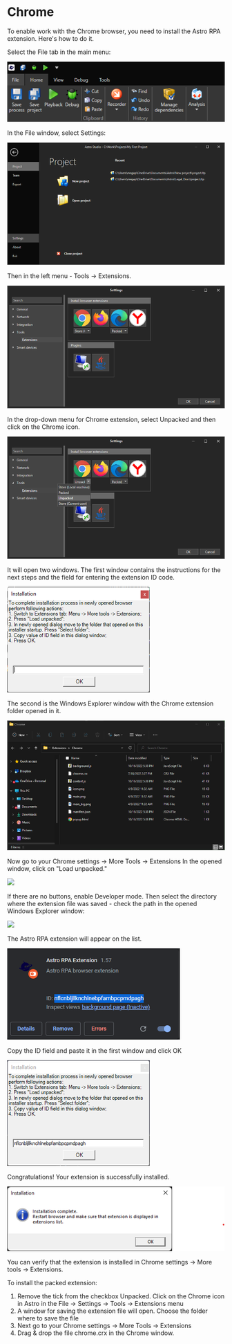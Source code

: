 # Chrome

To enable work with the Chrome browser, you need to install the Astro RPA extension. Here's how to do it. 

Select the File tab in the main menu:

![](../../../.gitbook/assets/Chrome_Install_1.png)

In the File window, select Settings:

![](../../../.gitbook/assets/Chrome_Install_2.png)

Then in the left menu - Tools -> Extensions.

![](../../../.gitbook/assets/Chrome_Install_3.png)

In the drop-down menu for Chrome extension, select Unpacked and then click on the Chrome icon.

![](../../../.gitbook/assets/Chrome_Install_4.png)

It will open two windows. The first window contains the instructions for the next steps and the field for entering the extension ID code.

![](../../../.gitbook/assets/Chrome_Install_5.png)

The second is the Windows Explorer window with the Chrome extension folder opened in it. 

![](../../../.gitbook/assets/Chrome_Install_6.png)

Now go to your Chrome settings -> More Tools -> Extensions
In the opened window, click on "Load unpacked."

![](../../../.gitbook/assets/setup\_ch2.png)

If there are no buttons, enable Developer mode.&#x20;
Then select the directory where the extension file was saved - check the path in the opened Windows Explorer window:

![](../../../.gitbook/assets/setup\_ch31.png)

The Astro RPA extension will appear on the list. 

![](../../../.gitbook/assets/Chrome_Install_7.png)

Copy the ID field and paste it in the first window and click OK

![](../../../.gitbook/assets/Chrome_Install_8.png)

Congratulations! Your extension is successfully installed.

![](../../../.gitbook/assets/Chrome_Install_9.png)

You can verify that the extension is installed in Chrome settings -> More tools -> Extensions.


To install the packed extension:

1. Remove the tick from the checkbox Unpacked. Click on the Chrome icon in Astro in the File -> Settings -> Tools -> Extensions menu&#x20;
2. A window for saving the extension file will open. Choose the folder where to save the file
3. Next go to your Chrome settings -> More Tools -> Extensions&#x20;
4. Drag & drop the file chrome.crx in the Chrome window.
